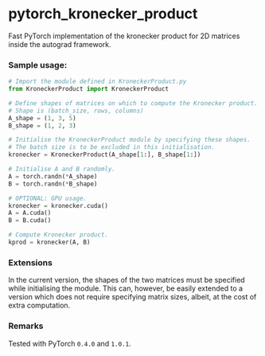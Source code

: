 # pytorch_kronecker_product
Fast PyTorch implementation of the kronecker product for 2D matrices inside the autograd framework.


### Sample usage: 
```python
# Import the module defined in KroneckerProduct.py
from KroneckerProduct import KroneckerProduct

# Define shapes of matrices on which to compute the Kronecker product. 
# Shape is (batch_size, rows, columns)
A_shape = (1, 3, 5)
B_shape = (1, 2, 3)

# Initialise the KroneckerProduct module by specifying these shapes. 
# The batch size is to be excluded in this initialisation.
kronecker = KroneckerProduct(A_shape[1:], B_shape[1:])

# Initialise A and B randomly. 
A = torch.randn(*A_shape)
B = torch.randn(*B_shape)

# OPTIONAL: GPU usage. 
kronecker = kronecker.cuda()
A = A.cuda()
B = B.cuda()

# Compute Kronecker product. 
kprod = kronecker(A, B)
```


### Extensions
In the current version, the shapes of the two matrices must be specified while 
initialising the module. This can, however, be easily extended to a version which 
does not require specifying matrix sizes, albeit, at the cost of extra computation. 


### Remarks
Tested with PyTorch `0.4.0` and `1.0.1`. 
